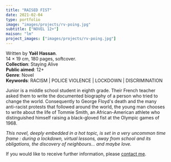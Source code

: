 ```yaml
---
title: "RAISED FIST"
date: 2021-02-04
type: portfolio
image: "images/projects/rv-poing.jpg"
subtitle: ["NOVEL 12+"]
maison: "lm"
project_images: ["images/projects/rv-poing.jpg"]
---
```


Written by **Yaël Hassan**.   
14 × 19 cm, 180 pages, softcover.   
**Collection**: Staying Alive   
**Public aimed**: 12+   
**Genre**: Novel      
**Keywords**: RACISM | POLICE VIOLENCE | LOCKDOWN | DISCRIMINATION        

 
Junior is a middle school student in eighth grade. Their French teacher asked them to write the documented biography of a person who tried to change the world. Consequently to George Floyd's death and the many anti-racist protests that followed around the world, the young man chooses to write about the life of Tommie Smith, an African-American athlete who distinguished himself raising a black-gloved fist at the Olympic games of 1968.

*This novel, deeply embedded in a hot topic, is set in a very uncommon time frame : during a lockdown, virtual lessons, away* *from school and its obligations, the discovery of neighbours… and maybe love.*   





If you would like to receive further information, please [contact me](mailto:melanie.guillaumin.edition@gmail.com).


